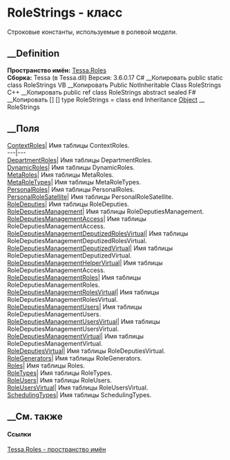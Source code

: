 # RoleStrings - класс
Строковые константы, используемые в ролевой модели.
## __Definition
 **Пространство имён:** [Tessa.Roles](N_Tessa_Roles.htm)  
 **Сборка:** Tessa (в Tessa.dll) Версия: 3.6.0.17
C# __Копировать
     public static class RoleStrings
VB __Копировать
     Public NotInheritable Class RoleStrings
C++ __Копировать
     public ref class RoleStrings abstract sealed
F# __Копировать
     [<AbstractClassAttribute>]
    [<SealedAttribute>]
    type RoleStrings = class end
Inheritance
    [Object](https://learn.microsoft.com/dotnet/api/system.object) __ RoleStrings
##  __Поля
[ContextRoles](F_Tessa_Roles_RoleStrings_ContextRoles.htm)|  Имя таблицы
ContextRoles.  
---|---  
[DepartmentRoles](F_Tessa_Roles_RoleStrings_DepartmentRoles.htm)|  Имя таблицы
DepartmentRoles.  
[DynamicRoles](F_Tessa_Roles_RoleStrings_DynamicRoles.htm)|  Имя таблицы
DynamicRoles.  
[MetaRoles](F_Tessa_Roles_RoleStrings_MetaRoles.htm)|  Имя таблицы MetaRoles.  
[MetaRoleTypes](F_Tessa_Roles_RoleStrings_MetaRoleTypes.htm)|  Имя таблицы
MetaRoleTypes.  
[PersonalRoles](F_Tessa_Roles_RoleStrings_PersonalRoles.htm)|  Имя таблицы
PersonalRoles.  
[PersonalRoleSatellite](F_Tessa_Roles_RoleStrings_PersonalRoleSatellite.htm)|
Имя таблицы PersonalRoleSatellite.  
[RoleDeputies](F_Tessa_Roles_RoleStrings_RoleDeputies.htm)|  Имя таблицы
RoleDeputies.  
[RoleDeputiesManagement](F_Tessa_Roles_RoleStrings_RoleDeputiesManagement.htm)|
Имя таблицы RoleDeputiesManagement.  
[RoleDeputiesManagementAccess](F_Tessa_Roles_RoleStrings_RoleDeputiesManagementAccess.htm)|
Имя таблицы RoleDeputiesManagementAccess.  
[RoleDeputiesManagementDeputizedRolesVirtual](F_Tessa_Roles_RoleStrings_RoleDeputiesManagementDeputizedRolesVirtual.htm)|
Имя таблицы RoleDeputiesManagementDeputizedRolesVirtual.  
[RoleDeputiesManagementDeputizedVirtual](F_Tessa_Roles_RoleStrings_RoleDeputiesManagementDeputizedVirtual.htm)|
Имя таблицы RoleDeputiesManagementDeputizedVirtual.  
[RoleDeputiesManagementHelperVirtual](F_Tessa_Roles_RoleStrings_RoleDeputiesManagementHelperVirtual.htm)|
Имя таблицы RoleDeputiesManagementAccess.  
[RoleDeputiesManagementRoles](F_Tessa_Roles_RoleStrings_RoleDeputiesManagementRoles.htm)|
Имя таблицы RoleDeputiesManagementRoles.  
[RoleDeputiesManagementRolesVirtual](F_Tessa_Roles_RoleStrings_RoleDeputiesManagementRolesVirtual.htm)|
Имя таблицы RoleDeputiesManagementRolesVirtual.  
[RoleDeputiesManagementUsers](F_Tessa_Roles_RoleStrings_RoleDeputiesManagementUsers.htm)|
Имя таблицы RoleDeputiesManagementUsers.  
[RoleDeputiesManagementUsersVirtual](F_Tessa_Roles_RoleStrings_RoleDeputiesManagementUsersVirtual.htm)|
Имя таблицы RoleDeputiesManagementUsersVirtual.  
[RoleDeputiesManagementVirtual](F_Tessa_Roles_RoleStrings_RoleDeputiesManagementVirtual.htm)|
Имя таблицы RoleDeputiesManagementVirtual.  
[RoleDeputiesVirtual](F_Tessa_Roles_RoleStrings_RoleDeputiesVirtual.htm)|  Имя
таблицы RoleDeputiesVirtual.  
[RoleGenerators](F_Tessa_Roles_RoleStrings_RoleGenerators.htm)|  Имя таблицы
RoleGenerators.  
[Roles](F_Tessa_Roles_RoleStrings_Roles.htm)|  Имя таблицы Roles.  
[RoleTypes](F_Tessa_Roles_RoleStrings_RoleTypes.htm)|  Имя таблицы RoleTypes.  
[RoleUsers](F_Tessa_Roles_RoleStrings_RoleUsers.htm)|  Имя таблицы RoleUsers.  
[RoleUsersVirtual](F_Tessa_Roles_RoleStrings_RoleUsersVirtual.htm)|  Имя
таблицы RoleUsersVirtual.  
[SchedulingTypes](F_Tessa_Roles_RoleStrings_SchedulingTypes.htm)|  Имя таблицы
SchedulingTypes.  
## __См. также
#### Ссылки
[Tessa.Roles - пространство имён](N_Tessa_Roles.htm)
